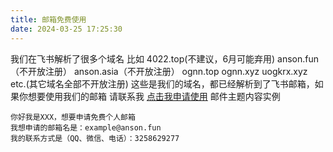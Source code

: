 ```yaml
---
title: 邮箱免费使用
date: 2024-03-25 17:25:30
---
```

我们在飞书解析了很多个域名
比如
4022.top(不建议，6月可能弃用)
anson.fun（不开放注册）
anson.asia（不开放注册）
ognn.top
ognn.xyz
uogkrx.xyz
etc.(其它域名全部不开放注册)
这些是我们的域名，都已经解析到了飞书邮箱，如果你想要使用我们的邮箱
请联系我
[点击我申请使用](mailto:mail@ognn.top?subject=免费个人邮箱申请)
邮件主题内容实例
```申请模板
你好我是XXX，想要申请免费个人邮箱
我想申请的邮箱名是：example@anson.fun
我的联系方式是（QQ、微信、电话）：3258629277
```